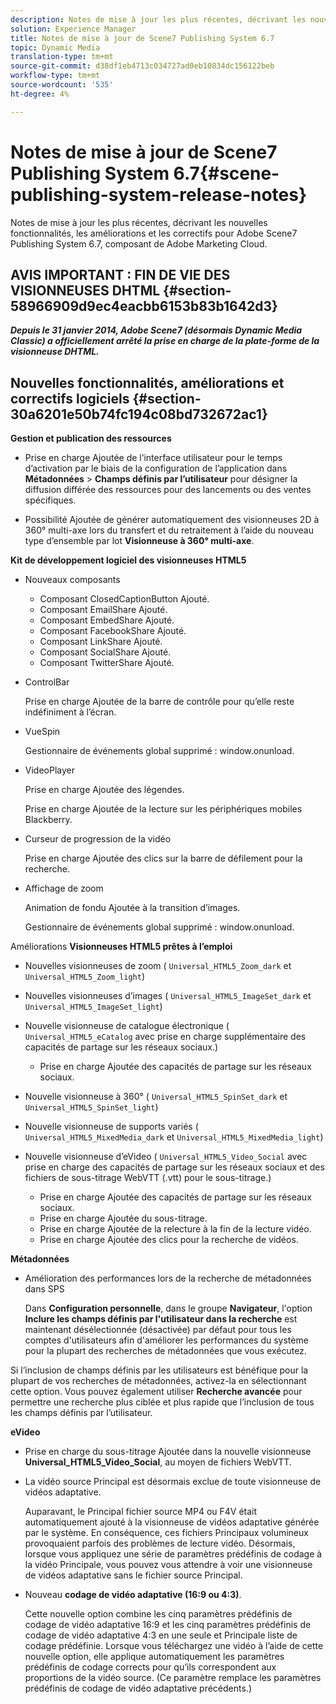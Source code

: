 ```yaml
---
description: Notes de mise à jour les plus récentes, décrivant les nouvelles fonctionnalités, les améliorations et les correctifs pour Adobe Scene7 Publishing System 6.7, composant de Adobe Marketing Cloud.
solution: Experience Manager
title: Notes de mise à jour de Scene7 Publishing System 6.7
topic: Dynamic Media
translation-type: tm+mt
source-git-commit: d38df1eb4713c034727ad0eb10834dc156122beb
workflow-type: tm+mt
source-wordcount: '535'
ht-degree: 4%

---
```



# Notes de mise à jour de Scene7 Publishing System 6.7{#scene-publishing-system-release-notes}

Notes de mise à jour les plus récentes, décrivant les nouvelles fonctionnalités, les améliorations et les correctifs pour Adobe Scene7 Publishing System 6.7, composant de Adobe Marketing Cloud.

## AVIS IMPORTANT : FIN DE VIE DES VISIONNEUSES DHTML {#section-58966909d9ec4eacbb6153b83b1642d3}

***Depuis le 31 janvier 2014, Adobe Scene7 (désormais Dynamic Media Classic) a officiellement arrêté la prise en charge de la plate-forme de la visionneuse DHTML.***

## Nouvelles fonctionnalités, améliorations et correctifs logiciels {#section-30a6201e50b74fc194c08bd732672ac1}

**Gestion et publication des ressources**

* Prise en charge Ajoutée de l’interface utilisateur pour le temps d’activation par le biais de la configuration de l’application dans **Métadonnées** > **Champs définis par l’utilisateur** pour désigner la diffusion différée des ressources pour des lancements ou des ventes spécifiques.

<!--   [More information](http://help.adobe.com/en_US/scene7/using/WS08F62297-36A5-4c35-9D4E-5BE38C41D39C.html). -->

* Possibilité Ajoutée de générer automatiquement des visionneuses 2D à 360° multi-axe lors du transfert et du retraitement à l’aide du nouveau type d’ensemble par lot **Visionneuse à 360° multi-axe**.

<!--   [More information](http://help.adobe.com/en_US/scene7/using/WSf6ef983f54a76485-20cc30b112624e7b244-7fff.html). -->

**Kit de développement logiciel des visionneuses HTML5**

<!-- The *Adobe Scene7 HTML5 Viewers SDK* is available as part of the SDK download from Adobe Developer Connection.

[More information](http://help.adobe.com/en_US/scene7/using/WSd4272150f67705c11b002eec12fcba4dee6-8000.html). -->

* Nouveaux composants

   * Composant ClosedCaptionButton Ajouté.
   * Composant EmailShare Ajouté.
   * Composant EmbedShare Ajouté.
   * Composant FacebookShare Ajouté.
   * Composant LinkShare Ajouté.
   * Composant SocialShare Ajouté.
   * Composant TwitterShare Ajouté.

* ControlBar

   Prise en charge Ajoutée de la barre de contrôle pour qu’elle reste indéfiniment à l’écran.

* VueSpin

   Gestionnaire de événements global supprimé : window.onunload.

* VideoPlayer

   Prise en charge Ajoutée des légendes.

   Prise en charge Ajoutée de la lecture sur les périphériques mobiles Blackberry.

* Curseur de progression de la vidéo 

   Prise en charge Ajoutée des clics sur la barre de défilement pour la recherche.

* Affichage de zoom

   Animation de fondu Ajoutée à la transition d’images.

   Gestionnaire de événements global supprimé : window.onunload.

Améliorations
**Visionneuses HTML5 prêtes à l’emploi**

* Nouvelles visionneuses de zoom ( `Universal_HTML5_Zoom_dark` et `Universal_HTML5_Zoom_light`)
* Nouvelles visionneuses d’images ( `Universal_HTML5_ImageSet_dark` et `Universal_HTML5_ImageSet_light`)
* Nouvelle visionneuse de catalogue électronique ( `Universal_HTML5_eCatalog` avec prise en charge supplémentaire des capacités de partage sur les réseaux sociaux.)

   * Prise en charge Ajoutée des capacités de partage sur les réseaux sociaux.

* Nouvelle visionneuse à 360° ( `Universal_HTML5_SpinSet_dark` et `Universal_HTML5_SpinSet_light`)

* Nouvelle visionneuse de supports variés ( `Universal_HTML5_MixedMedia_dark` et `Universal_HTML5_MixedMedia_light`)
* Nouvelle visionneuse d’eVideo ( `Universal_HTML5_Video_Social` avec prise en charge des capacités de partage sur les réseaux sociaux et des fichiers de sous-titrage WebVTT (.vtt) pour le sous-titrage.)

   * Prise en charge Ajoutée des capacités de partage sur les réseaux sociaux.
   * Prise en charge Ajoutée du sous-titrage.
   * Prise en charge Ajoutée de la relecture à la fin de la lecture vidéo.
   * Prise en charge Ajoutée des clics pour la recherche de vidéos.

<!-- [Viewer preset compatibility matrix](http://help.adobe.com/en_US/scene7/using/WS6E593DEA-7D81-4cd6-84B0-85E8BB274176.html).

[Adding captions to eVideo](http://help.adobe.com/en_US/scene7/using/WS98ca2e6790647c06-6f6f53e137b959f094-8000.html). -->
**Métadonnées**

* Amélioration des performances lors de la recherche de métadonnées dans SPS

   Dans **Configuration personnelle**, dans le groupe **Navigateur**, l&#39;option **Inclure les champs définis par l&#39;utilisateur dans la recherche** est maintenant désélectionnée (désactivée) par défaut pour tous les comptes d&#39;utilisateurs afin d&#39;améliorer les performances du système pour la plupart des recherches de métadonnées que vous exécutez.

<!--   [Personal Setup](http://help.adobe.com/en_US/scene7/using/WSCAAE9C8A-F172-43a8-B134-6163E7C80218.html). -->

Si l’inclusion de champs définis par les utilisateurs est bénéfique pour la plupart de vos recherches de métadonnées, activez-la en sélectionnant cette option. Vous pouvez également utiliser **Recherche avancée** pour permettre une recherche plus ciblée et plus rapide que l’inclusion de tous les champs définis par l’utilisateur.

<!--   [Advanced search](http://help.adobe.com/en_US/scene7/using/WS259993e42159a215-1c6a66df1265272619e-7ff5.html). -->

**eVideo**

* Prise en charge du sous-titrage Ajoutée dans la nouvelle visionneuse **Universal_HTML5_Video_Social**, au moyen de fichiers WebVTT.

<!--   [Adding captions to eVideo](http://help.stage.adobe.com/en_US/scene7/using/WS98ca2e6790647c06-6f6f53e137b959f094-8000.html). -->

* La vidéo source Principal est désormais exclue de toute visionneuse de vidéos adaptative.

   Auparavant, le Principal fichier source MP4 ou F4V était automatiquement ajouté à la visionneuse de vidéos adaptative générée par le système. En conséquence, ces fichiers Principaux volumineux provoquaient parfois des problèmes de lecture vidéo. Désormais, lorsque vous appliquez une série de paramètres prédéfinis de codage à la vidéo Principale, vous pouvez vous attendre à voir une visionneuse de vidéos adaptative sans le fichier source Principal.

* Nouveau **codage de vidéo adaptative (16:9 ou 4:3)**.

   Cette nouvelle option combine les cinq paramètres prédéfinis de codage de vidéo adaptative 16:9 et les cinq paramètres prédéfinis de codage de vidéo adaptative 4:3 en une seule et Principale liste de codage prédéfinie. Lorsque vous téléchargez une vidéo à l’aide de cette nouvelle option, elle applique automatiquement les paramètres prédéfinis de codage corrects pour qu’ils correspondent aux proportions de la vidéo source. (Ce paramètre remplace les paramètres prédéfinis de codage de vidéo adaptative précédents.)

<!--   [More information](http://help.stage.adobe.com/en_US/scene7/using/WSE86ACF2B-BD50-4c48-A1D7-9CD4405B62D0.html). -->

